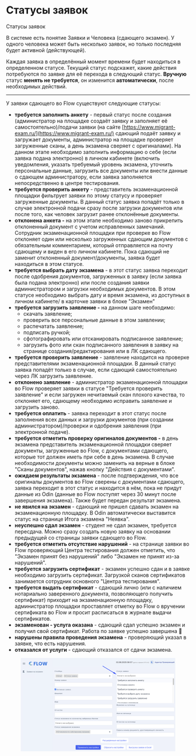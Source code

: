 # Статусы заявок

Статусы заявок

В системе есть понятие Заявки и Человека (сдающего экзамен). У одного человека может быть несколько заявок, но только последняя будет активной (действующей).

Каждая заявка в определённый момент времени будет находиться в определенном статусе. Текущий статус подскажет, какие действия потребуются по заявке для её перехода в следующий статус. **Вручную** статус **менять не требуется**, он изменится **автоматически**, после необходимых действий.

***

У заявки сдающего во Flow существуют следующие статусы:

* **требуется заполнить анкету** - первый статус после создания (администратор на площадке создаёт заявку и заполняет её самостоятельно)/подачи заявки (на сайте [https://www.migrant-exam.ru/](https://www.migrant-exam.ru/) сдающий подаёт заявку и загружает документы, администратор на площадке проверяет загруженные сканы, а день экзамена сверяет с оригиналами). На данном этапе необходимо заполнить информацию о себе (если заявка подана электронно) в личном кабинете (включить уведомления, указать требуемый уровень экзамена, уточнить персональные данные, загрузить все документы или внести данные о сдающем администратору, если заявка заполняется непосредственно в центре тестирования.
* **требуется проверить анкету** - представитель экзаменационной площадки фильтрует заявки по этому статусу и проверяет загруженные документы. В данный статус заявка попадёт только в случае электронной подачи сразу после загрузки документов или после того, как человек загрузит ранее отклонённые документы.
* **отклонена анкета -** на этом этапе необходимо заново прикрепить отклоненный документ с учетом исправленных замечаний. Сотрудник экзаменационной площадки при проверке во Flow отклоняет один или несколько загруженных сдающим документов с обязательным комментарием, который отправляется на почту сдающему и виден в его личном кабинете. Пока сдающий не заменит отклоненный документ/документы, заявка будет находиться в этом статусе.
* **требуется выбрать дату экзамена** - в этот статус заявка переходит после одобрения документов, загруженных в заявку (если заявка была подана электронно) или после создания заявки администратором и загрузки необходимых документов. В этом статусе необходимо выбрать дату и время экзамена, из доступных в личном кабинете/ в карточке заявки в блоке "Экзамен"
* **требуется загрузить заявление -** на данном шаге необходимо:
  * скачать заявление;
  * проверить все персональные данные в этом заявлении;
  * распечатать заявление;
  * подписать ручкой;
  * сфотографировать или отсканировать подписанное заявление;
  * загрузить фото или скан подписанного заявления в заявку на странице создания/редактирования или в ЛК сдающего.
* **требуется проверить заявление** - заявление находится на проверке представителями экзаменационной площадки. В данный статус заявка попадёт только в случае, если сдающий самостоятельно через ЛК загрузить заявление.
* **отклонено заявление** - администратор экзаменационной площадки во Flow проверяет заявки в статусе "Требуется проверить заявление" и если загружен нечитаемый скан плохого качества, то отклоняет его, сдающему необходимо исправить заявление и загрузить заново.
* **требуется оплатить** - заявка переходит в этот статус после заполнения всех данных и загрузки документов (при создании администратором)/проверки и одобрения заявления (при электронной подаче).&#x20;
* **требуется отметить проверку оригиналов документов -** в день экзамена представитель экзаменационной площадки сверяет документы, загруженные во Flow, с документами сдающего, которые тот должен иметь при себе в день экзамена. В случае необходимости документы можно заменить на верные в блоке "Сканы документов", нажав кнопку "Действия с документами".
* **ожидаем результаты экзамена** - после подтверждения, что все оригиналы документов во Flow сверены с документами сдающего, заявка переходит в этот статус и находится в нём, пока не придут данные из Odin (данные во Flow поступят через 30 минут после завершения экзамена). Также будет передан результат экзамена.
* **не явился на экзамен** - сдающий не пришел сдавать экзамен на экзаменационную площадку. В Odin автоматически выставится статус на странице Итога экзамена "Неявка".
* **неуспешно сдал экзамен** - студент не сдал экзамен, требуется пересдача. Можно сразу создать новую заявку на основании предыдущей со страницы заявки сдающего во Flow.
* **требуется отметить отсутствие нарушений** - на странице заявки во Flow проверяющий Центра тестирования должен отметить, что "Экзамен принят без нарушений" либо "Экзамен не принят из-за нарушений".
* **требуется загрузить сертификат** - экзамен успешно сдан и в заявке необходимо загрузить сертификат. Загрузкой сканов сертификатов занимается сотрудник основного "Центра тестирования".
* **требуется выдать сертификат** - сдающий лично (или с наличием нотариально заверенного документа, позволяющего получить сертификат) приходит на экзаменационную площадку, администратор площадки проставляет отметку во Flow о вручении сертификата во Flow и просит расписаться в журнале выдачи сертификатов.
* **экзаменован - услуга оказана** - сдающий сдал успешно экзамен и получил свой сертификат. Работа по заявке успешно завершена 🎉
* **нарушены правила проведения экзамена** - проверяющий указал в заявке, что есть нарушения.
* **отказался от услуги** - сдающий отказался от сдачи экзамена.

<figure><img src="../../.gitbook/assets/image (2).png" alt=""><figcaption></figcaption></figure>

